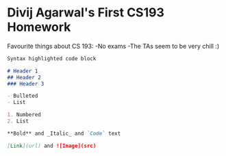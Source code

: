 # Divij Agarwal's First CS193 Homework

Favourite things about CS 193:
-No exams
-The TAs seem to be very chill :)
```markdown
Syntax highlighted code block

# Header 1
## Header 2
### Header 3

- Bulleted
- List

1. Numbered
2. List

**Bold** and _Italic_ and `Code` text

[Link](url) and ![Image](src)
```
